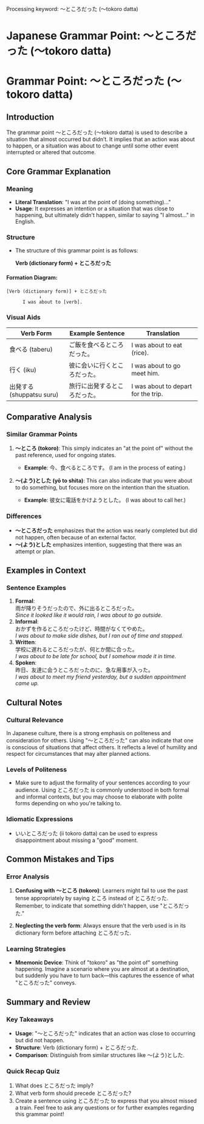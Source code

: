 Processing keyword: ～ところだった (〜tokoro datta)
# Japanese Grammar Point: ～ところだった (〜tokoro datta)
# Grammar Point: ～ところだった (〜tokoro datta)
## Introduction
The grammar point ～ところだった (〜tokoro datta) is used to describe a situation that almost occurred but didn’t. It implies that an action was about to happen, or a situation was about to change until some other event interrupted or altered that outcome.
## Core Grammar Explanation
### Meaning
- **Literal Translation**: "I was at the point of (doing something)..."
- **Usage**: It expresses an intention or a situation that was close to happening, but ultimately didn't happen, similar to saying "I almost..." in English.
### Structure
- The structure of this grammar point is as follows:
  
  **Verb (dictionary form) + ところだった**
#### Formation Diagram:
```
[Verb (dictionary form)] + ところだった
            ↓
      I was about to [verb].
```
### Visual Aids
| Verb Form  | Example Sentence             | Translation                      |
|------------|------------------------------|----------------------------------|
| 食べる (taberu) | ご飯を食べるところだった。 | I was about to eat (rice).      |
| 行く (iku)       | 彼に会いに行くところだった。 | I was about to go meet him.     |
| 出発する (shuppatsu suru) | 旅行に出発するところだった。 | I was about to depart for the trip. |
## Comparative Analysis
### Similar Grammar Points
1. **〜ところ (tokoro)**: This simply indicates an "at the point of" without the past reference, used for ongoing states.
   - **Example**: 今、食べるところです。 (I am in the process of eating.)
   
2. **〜(よう)とした (yō to shita)**: This can also indicate that you were about to do something, but focuses more on the intention than the situation.
   - **Example**: 彼女に電話をかけようとした。 (I was about to call her.)
### Differences
- **〜ところだった** emphasizes that the action was nearly completed but did not happen, often because of an external factor.
- **〜(よう)とした** emphasizes intention, suggesting that there was an attempt or plan.
## Examples in Context
### Sentence Examples
1. **Formal**:  
   雨が降りそうだったので、外に出るところだった。  
   *Since it looked like it would rain, I was about to go outside.*
2. **Informal**:  
   おかずを作るところだったけど、時間がなくてやめた。  
   *I was about to make side dishes, but I ran out of time and stopped.*
3. **Written**:  
   学校に遅れるところだったが、何とか間に合った。  
   *I was about to be late for school, but I somehow made it in time.*
4. **Spoken**:  
   昨日、友達に会うところだったのに、急な用事が入った。  
   *I was about to meet my friend yesterday, but a sudden appointment came up.*
## Cultural Notes
### Cultural Relevance
In Japanese culture, there is a strong emphasis on politeness and consideration for others. Using "～ところだった" can also indicate that one is conscious of situations that affect others. It reflects a level of humility and respect for circumstances that may alter planned actions.
### Levels of Politeness
- Make sure to adjust the formality of your sentences according to your audience. Using ところだった is commonly understood in both formal and informal contexts, but you may choose to elaborate with polite forms depending on who you're talking to.
### Idiomatic Expressions
- いいところだった (ii tokoro datta) can be used to express disappointment about missing a "good" moment.
## Common Mistakes and Tips
### Error Analysis
1. **Confusing with 〜ところ (tokoro)**: Learners might fail to use the past tense appropriately by saying ところ instead of ところだった. Remember, to indicate that something didn't happen, use "ところだった."
  
2. **Neglecting the verb form**: Always ensure that the verb used is in its dictionary form before attaching ところだった.
### Learning Strategies
- **Mnemonic Device**: Think of "tokoro" as "the point of" something happening. Imagine a scenario where you are almost at a destination, but suddenly you have to turn back—this captures the essence of what "ところだった" conveys.
## Summary and Review
### Key Takeaways
- **Usage**: "～ところだった" indicates that an action was close to occurring but did not happen.
- **Structure**: Verb (dictionary form) + ところだった.
- **Comparison**: Distinguish from similar structures like ～(よう)とした.
### Quick Recap Quiz
1. What does ところだった imply?
2. What verb form should precede ところだった?
3. Create a sentence using ところだった to express that you almost missed a train.
Feel free to ask any questions or for further examples regarding this grammar point!
